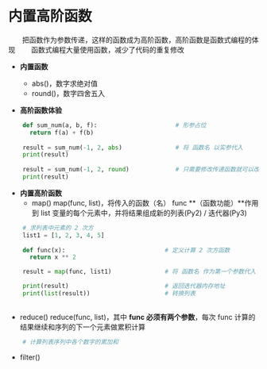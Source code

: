 # 内置高阶函数
&emsp;&emsp;把函数作为参数传递，这样的函数成为高阶函数，高阶函数是函数式编程的体现
&emsp;&emsp;函数式编程大量使用函数，减少了代码的重复修改
* **内置函数**
  * abs()，数字求绝对值
  * round()，数字四舍五入
    

        
* **高阶函数体验**


```python
    def sum_num(a, b, f):                      # 形参占位
      return f(a) + f(b)            
     
    result = sum_num(-1, 2, abs)               # 将 函数名 以实参代入
    print(result)
    
    result = sum_num(-1, 2, round)             # 只需要修改传递函数就可以改变整个函数作用
    print(result)

```

* **内置高阶函数**
  *  map()
  map(func, list)，将传入的函数（名） func **（函数功能）**作用到 list 变量的每个元素中，并将结果组成新的列表(Py2) / 迭代器(Py3)



```python
    # 求列表中元素的 2 次方
    list1 = [1, 2, 3, 4, 5]
    
    def func(x):                            # 定义计算 2 次方函数
      return x ** 2

    result = map(func, list1)               # 将 函数名 作为第一个参数代入

    print(result)                           # 返回迭代器内存地址
    print(list(result))                     # 转换列表
 
```


  
  *  reduce()
  reduce(func, list)，其中 **func 必须有两个参数**，每次 func 计算的结果继续和序列的下一个元素做累积计算



```python
    # 计算列表序列中各个数字的累加和

```





  *  filter()








